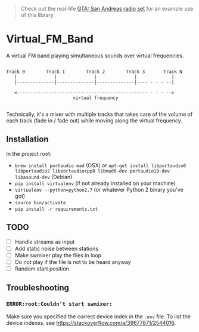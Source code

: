 > Check out the real-life [GTA: San Andreas radio set](https://raphaelyancey.fr/projects/grand-theft-auto-san-andreas-radio-set.html) for an example use of this library

# Virtual_FM_Band

A virtual FM band playing simultaneous sounds over virtual frequencies.

```
                                                                        
Track 0        Track 1        Track 2        Track 3       Track N        
   |              |              |              |             |         
   |--------------|--------------|--------------|---- - - - --|         
                                                                        
   <------------------------------------------------- - - - -->         
                         virtual frequency                     
                                                                        
```

Technically, it's a mixer with multiple tracks that takes care of the volume of each track (fade in / fade out) while moving along the virtual frequency.

## Installation

In the project root:
* `brew install portaudio mad` (OSX) or `apt-get install libportaudio0 libportaudio2 libportaudiocpp0 libmad0-dev portaudio19-dev libasound-dev` (Debian)
* `pip install virtualenv` (if not already installed on your machine)
* `virtualenv --python=python2.7` (or whatever Python 2 binary you've got)
* `source bin/activate`
* `pip install -r requirements.txt`

## TODO
  - [ ] Handle streams as input
  - [ ] Add static noise between stations
  - [ ] Make swmixer play the files in loop
  - [ ] Do not play if the file is not to be heard anyway
  - [ ] Random start position

## Troubleshooting

### `ERROR:root:Couldn't start swmixer:`

Make sure you specified the correct device index in the `.env` file. To list the device indexes, see https://stackoverflow.com/a/39677871/2544016.